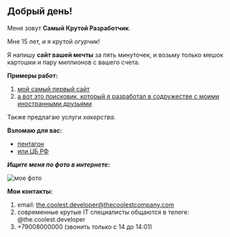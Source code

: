 ## Добрый день!
Меня зовут **Самый Крутой Разработчик**.

Мне 15 лет, и я крутой _огурчик_! 

Я напишу **сайт вашей мечты** за пять минуточек, и возьму только мешок картошки и пару миллионов с вашего счета.

**Примеры работ:** 

1. [мой самый первый сайт](https://yandex.ru)
2. [а вот это поисковик, который я разработал в содружестве с моими иностранными друзьями](https://google.com)

Также предлагаю услуги _хакерства._ 

**Взломаю для вас:**
- [пентагон](https://www.defense.gov/)
- [или ЦБ РФ](https://www.cbr.ru/)

**_Ищите меня по фото в интернете:_**

![мое фото](https://i.ytimg.com/vi/o7Rq-TkBs3k/maxresdefault.jpg)

**Мои контакты:**   
1. email: the.coolest.developer@thecoolestcompany.com
2. современные крутые IT специалисты общаются в телеге: @the.coolest.developer
3. +79008000000 (звонить только с 14 до 14:01)
